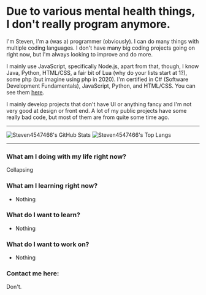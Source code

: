 # Due to various mental health things, I don't really program anymore.



I'm Steven, I'm a (was a) programmer (obviously). I can do many things with multiple coding languages. I don't have many big coding projects going on right now, but I'm always looking to improve and do more.

I mainly use JavaScript, specifically Node.js, apart from that, though, I know Java, Python, HTML/CSS, a fair bit of Lua (why do your lists start at 1?), some php (but imagine using php in 2020). I'm certified in C# (Software Development Fundamentals), JavaScript, Python, and HTML/CSS. You can see them [here](https://www.youracclaim.com/users/steven-webster.6f16f8c9/badges).

I mainly develop projects that don't have UI or anything fancy and I'm not very good at design or front end. A lot of my public projects have some really bad code, but most of them are from quite some time ago.

---

<img alt="Steven4547466's GitHub Stats" src="https://github-readme-stats.vercel.app/api?username=steven4547466&show_icons=true&theme=radical">

<img alt="Steven4547466's Top Langs" src="https://github-readme-stats.vercel.app/api/top-langs/?username=steven4547466&theme=radical&layout=compact">

---

### What am I doing with my life right now?

Collapsing

<!--START_SECTION:waka-->
<!--END_SECTION:waka-->

### What am I learning right now?

- Nothing

### What do I want to learn?

- Nothing
 
### What do I want to work on?

- Nothing

### Contact me here:

Don't.
